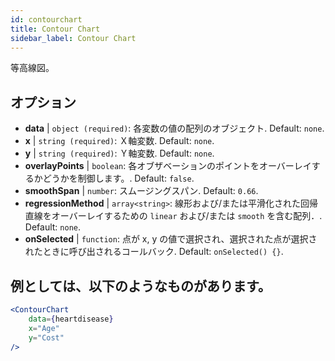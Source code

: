 ```yaml
---
id: contourchart
title: Contour Chart
sidebar_label: Contour Chart
---
```


等高線図。

## オプション

* __data__ | `object (required)`: 各変数の値の配列のオブジェクト. Default: `none`.
* __x__ | `string (required)`: Ｘ軸変数. Default: `none`.
* __y__ | `string (required)`: Ｙ軸変数. Default: `none`.
* __overlayPoints__ | `boolean`: 各オブザベーションのポイントをオーバーレイするかどうかを制御します。. Default: `false`.
* __smoothSpan__ | `number`: スムージングスパン. Default: `0.66`.
* __regressionMethod__ | `array<string>`: 線形および/または平滑化された回帰直線をオーバーレイするための `linear` および/または `smooth` を含む配列．. Default: `none`.
* __onSelected__ | `function`: 点が x, y の値で選択され、選択された点が選択されたときに呼び出されるコールバック. Default: `onSelected() {}`.


## 例としては、以下のようなものがあります。

```jsx live
<ContourChart 
    data={heartdisease} 
    x="Age"
    y="Cost"
/>
```

